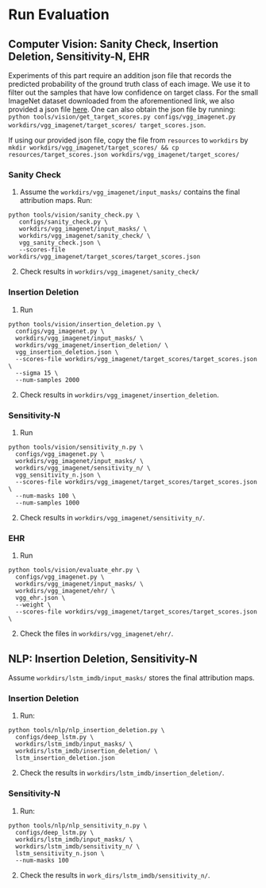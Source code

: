 # Run Evaluation
## Computer Vision: Sanity Check, Insertion Deletion, Sensitivity-N, EHR
Experiments of this part require an addition json file that records the 
predicted probability of the ground truth class of each image. We use it to 
filter out the samples that have low confidence on target class. For the small 
ImageNet dataset downloaded from the aforementioned link, we also provided 
a json file [here](resources/target_scores.json). One can also obtain the json
file by running:
`python tools/vision/get_target_scores.py configs/vgg_imagenet.py 
workdirs/vgg_imagenet/target_scores/ target_scores.json`.

If using our provided json file, copy the file from `resources` to 
`workdirs` by `mkdir workdirs/vgg_imagenet/target_scores/ && cp 
resources/target_scores.json workdirs/vgg_imagenet/target_scores/`
### Sanity Check
1. Assume the `workdirs/vgg_imagenet/input_masks/` contains the final 
   attribution maps. Run:
```shell 
python tools/vision/sanity_check.py \
   configs/sanity_check.py \
   workdirs/vgg_imagenet/input_masks/ \
   workdirs/vgg_imagenet/sanity_check/ \
   vgg_sanity_check.json \
   --scores-file workdirs/vgg_imagenet/target_scores/target_scores.json
```
2. Check results in `workdirs/vgg_imagenet/sanity_check/`

### Insertion Deletion
1. Run 
```shell
python tools/vision/insertion_deletion.py \
  configs/vgg_imagenet.py \
  workdirs/vgg_imagenet/input_masks/ \
  workdirs/vgg_imagenet/insertion_deletion/ \
  vgg_insertion_deletion.json \
  --scores-file workdirs/vgg_imagenet/target_scores/target_scores.json \
  --sigma 15 \
  --num-samples 2000
```
2. Check results in `workdirs/vgg_imagenet/insertion_deletion`.

### Sensitivity-N
1. Run
```shell
python tools/vision/sensitivity_n.py \
  configs/vgg_imagenet.py \
  workdirs/vgg_imagenet/input_masks/ \
  workdirs/vgg_imagenet/sensitivity_n/ \
  vgg_sensitivity_n.json \
  --scores-file workdirs/vgg_imagenet/target_scores/target_scores.json \
  --num-masks 100 \
  --num-samples 1000
```
2. Check results in `workdirs/vgg_imagenet/sensitivity_n/`.


### EHR
1. Run 
```shell
python tools/vision/evaluate_ehr.py \
  configs/vgg_imagenet.py \
  workdirs/vgg_imagenet/input_masks/ \
  workdirs/vgg_imagenet/ehr/ \
  vgg_ehr.json \
  --weight \
  --scores-file workdirs/vgg_imagenet/target_scores/target_scores.json \
```
2. Check the files in `workdirs/vgg_imagenet/ehr/`.

## NLP: Insertion Deletion, Sensitivity-N
Assume `workdirs/lstm_imdb/input_masks/` stores the final attribution maps.
### Insertion Deletion
1. Run:
```shell
python tools/nlp/nlp_insertion_deletion.py \
  configs/deep_lstm.py \
  workdirs/lstm_imdb/input_masks/ \
  workdirs/lstm_imdb/insertion_deletion/ \
  lstm_insertion_deletion.json
```
2. Check the results in `workdirs/lstm_imdb/insertion_deletion/`.

### Sensitivity-N
1. Run:
```shell
python tools/nlp/nlp_sensitivity_n.py \
  configs/deep_lstm.py \
  workdirs/lstm_imdb/input_masks/ \
  workdirs/lstm_imdb/sensitivity_n/ \
  lstm_sensitivity_n.json \
  --num-masks 100
```
2. Check the results in `work_dirs/lstm_imdb/sensitivity_n/`.




